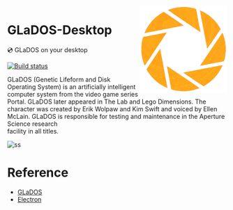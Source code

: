 <img src='https://github.com/GloomyGhost-MosquitoSeal/GLaDOS-Desktop/blob/master/src/images/logo.png?raw=true' align="right" width=200>

# GLaDOS-Desktop
💿 GLaDOS on your desktop 

[![Build status](https://ci.appveyor.com/api/projects/status/uo2mbwpa5pigp4x8?svg=true)](https://ci.appveyor.com/project/GloomyGhost-MosquitoCoil/glados-desktop)

GLaDOS (Genetic Lifeform and Disk Operating System) is an artificially intelligent computer system from the video game series Portal. GLaDOS later appeared in The Lab and Lego Dimensions. The character was created by Erik Wolpaw and Kim Swift and voiced by Ellen McLain. GLaDOS is responsible for testing and maintenance in the Aperture Science research<br/> facility in all titles. 

![ss](https://user-images.githubusercontent.com/12003087/58419002-f938ce00-80bb-11e9-8d76-b46c1bf67da6.png)


# Reference

- [GLaDOS](https://github.com/Lutron/GLaDOS)
- [Electron](https://electronjs.org/)
